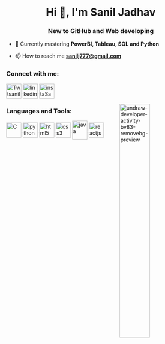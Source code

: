 <h1 align="center">Hi 👋, I'm Sanil Jadhav</h1>
<h3 align="center">New to GitHub and Web developing</h3>

- 🌱 Currently mastering **PowerBI, Tableau, SQL and Python**

- 📫 How to reach me **sanilj777@gmail.com**

<h3 align="left">Connect with me:</h3>
<p align="left">
<a href="https://twitter.com/sanilj777" target="_blank"><img align="center" src="https://www.freepnglogos.com/uploads/twitter-logo-png/twitter-logo-vector-png-clipart-1.png" alt="Twtsanilj777" height="40" width="40"/> </a>
<a href="https://www.linkedin.com/in/sanil-jadhav/" target="_blank"><img align="center" src="https://upload.wikimedia.org/wikipedia/commons/thumb/c/ca/LinkedIn_logo_initials.png/768px-LinkedIn_logo_initials.png" alt="linkedinSanilJadhav" height="40" width="40"/> </a>
<a href="https://www.instagram.com/sanil_jadhav/" target="_blank"><img align="center" src="https://upload.wikimedia.org/wikipedia/commons/thumb/9/95/Instagram_logo_2022.svg/1200px-Instagram_logo_2022.svg.png" alt="instaSanilJadhav" height="40" width="40"/> </a>
</p>
<img align="right" width="40%" src="https://i.ibb.co/NV112FQ/vaultboy-pipboy-clipart-removebg-preview.png" alt="undraw-developer-activity-bv83-removebg-preview" border="0">
<h3 align="left">Languages and Tools:</h3>
<p align="left">
  <a href="https://www.cprogramming.com/"> <img align="center" src="https://upload.wikimedia.org/wikipedia/commons/thumb/1/18/C_Programming_Language.svg/695px-C_Programming_Language.svg.png" alt="C" width="40" height="40"/> </a>
  <a href="https://www.python.org/" target="_blank"> <img align="center" src="https://image.pngaaa.com/138/619138-middle.png" alt="python" width="40" height="40"/> </a>
  <a href="https://www.w3.org/html/" target="_blank"> <img align="center" src="https://logos-download.com/wp-content/uploads/2017/07/HTML5_badge.png" alt="html5" width="40" height="40"/> </a>
  <a href="https://www.w3schools.com/css/" target="_blank"> <img align="center" src="https://upload.wikimedia.org/wikipedia/commons/thumb/6/62/CSS3_logo.svg/768px-CSS3_logo.svg.png?20210705212817" alt="css3" width="40" height="40"/> </a>
  <a href="https://developer.mozilla.org/en-US/docs/Web/JavaScript" target="_blank"> <img align="center" src="https://upload.wikimedia.org/wikipedia/en/thumb/3/30/Java_programming_language_logo.svg/800px-Java_programming_language_logo.svg.png" alt="java" width="40" height="50"/> </a> 
  <a href="https://reactjs.org/" target="_blank"> <img align="center" src="https://cdn4.iconfinder.com/data/icons/logos-3/600/React.js_logo-512.png" alt="reactjs" width="40" height="40"/> </a> </p>

